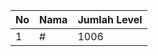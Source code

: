 | No | Nama            | Jumlah Level |
|----|-----------------|--------------|
| 1  | #    |    1006        |

